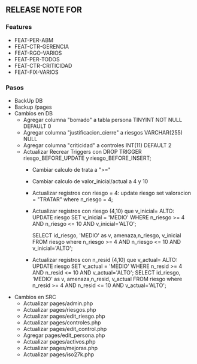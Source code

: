 ## RELEASE NOTE FOR
### Features
- FEAT-PER-ABM
- FEAT-CTR-GERENCIA
- FEAT-RGO-VARIOS
- FEAT-PER-TODOS
- FEAT-CTR-CRITICIDAD
- FEAT-FIX-VARIOS

### Pasos
- BackUp DB
- Backup /pages
- Cambios en DB
    - Agregar columna "borrado" a tabla persona TINYINT NOT NULL DEFAULT 0
    - Agregar columna "justificacion_cierre" a riesgos VARCHAR(255) NULL 
    - Agregar columna "criticidad" a controles INT(11) DEFAULT 2
    - Actualizar Recrear Triggers con DROP TRIGGER riesgo_BEFORE_UPDATE y riesgo_BEFORE_INSERT;
        - Cambiar calculo de trata a ">="
        - Cambiar calculo de valor_inicial/actual a 4 y 10
        - Actualizar registros con riesgo = 4: update riesgo set valoracion = "TRATAR" where n_riesgo = 4;
        - Actualizar registros con riesgo (4,10) que v_inicial= ALTO:
            UPDATE riesgo 
            SET v_inicial = 'MEDIO'
            WHERE n_riesgo >= 4 AND n_riesgo <= 10 AND v_inicial='ALTO';
            
            SELECT id_riesgo, 'MEDIO' as v, amenaza,n_riesgo, v_inicial FROM riesgo where n_riesgo >= 4 AND n_riesgo <= 10 AND v_inicial='ALTO';
        - Actualizar registros con n_resid (4,10) que v_actual= ALTO:
            UPDATE riesgo 
            SET v_actual = 'MEDIO'
            WHERE n_resid >= 4 AND n_resid <= 10 AND v_actual='ALTO';
            SELECT id_riesgo, 'MEDIO' as v, amenaza,n_resid, v_actual FROM riesgo where n_resid >= 4 AND n_resid <= 10 AND v_actual='ALTO';
- Cambios en SRC
    - Actualizar pages/admin.php
    - Actualizar pages/riesgos.php
    - Actualizar pages/edit_riesgo.php
    - Actualizar pages/controles.php
    - Actualizar pages/edit_control.php
    - Agregar pages/edit_persona.php
    - Actualizar pages/activos.php
    - Actualizar pages/mejoras.php
    - Actualizar pages/iso27k.php
